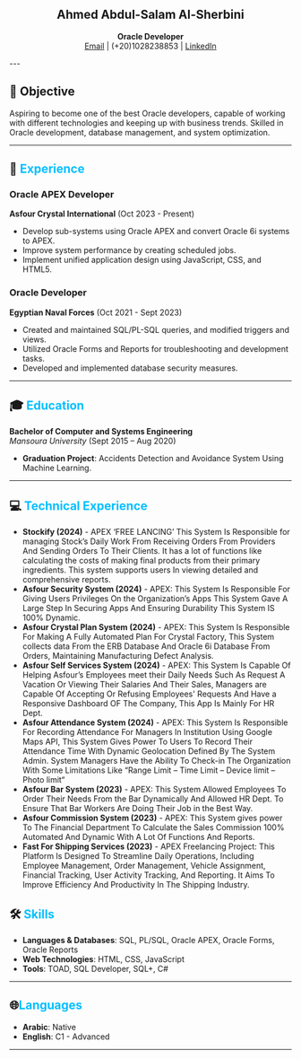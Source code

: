 <div align="center">
  
## Ahmed Abdul-Salam Al-Sherbini
**Oracle Developer**  
[Email](mailto:Ahmedabdulsalam18@gmail.com) | (+20)1028238853 | [LinkedIn](http://www.linkedin.com/in/ahmedsherbini1)  

</div>
---

## 🎯 Objective
Aspiring to become one of the best Oracle developers, capable of working with different technologies and keeping up with business trends. Skilled in Oracle development, database management, and system optimization.

---

## 💼 <span style="color:deepskyblue">Experience</span>

### Oracle APEX Developer  
**Asfour Crystal International** (Oct 2023 - Present)  
- Develop sub-systems using Oracle APEX and convert Oracle 6i systems to APEX.
- Improve system performance by creating scheduled jobs.
- Implement unified application design using JavaScript, CSS, and HTML5.

### Oracle Developer  
**Egyptian Naval Forces** (Oct 2021 - Sept 2023)  
- Created and maintained SQL/PL-SQL queries, and modified triggers and views.
- Utilized Oracle Forms and Reports for troubleshooting and development tasks.
- Developed and implemented database security measures.

---

## 🎓 <span style="color:deepskyblue">Education</span>
**Bachelor of Computer and Systems Engineering**  
*Mansoura University* (Sept 2015 – Aug 2020)  
- **Graduation Project**: Accidents Detection and Avoidance System Using Machine Learning.

---

## 💻 <span style="color:deepskyblue">Technical Experience</span>

- **Stockify (2024)** - APEX ‘FREE LANCING’ This System Is Responsible for managing Stock’s Daily Work From Receiving Orders From Providers And Sending Orders To Their Clients. It has a lot of functions like calculating the costs of making final products from their primary ingredients. This system supports users In viewing detailed and comprehensive reports.
- **Asfour Security System (2024)** - APEX: This System Is Responsible For Giving Users Privileges On the Organization’s Apps This System Gave A Large Step In Securing Apps And Ensuring Durability This System IS 100% Dynamic.  
- **Asfour Crystal Plan System (2024)** - APEX: This System Is Responsible For Making A Fully Automated Plan For Crystal Factory, This System collects data From the ERB Database And Oracle 6i Database From Orders, Maintaining Manufacturing Defect Analysis.
- **Asfour Self Services System (2024)** - APEX: This System Is Capable Of Helping Asfour’s Employees meet their Daily Needs Such As Request A Vacation Or Viewing Their Salaries And Their Sales, Managers are Capable Of Accepting Or Refusing Employees' Requests And Have a Responsive Dashboard OF The Company, This App Is Mainly For HR Dept.
- **Asfour Attendance System (2024)** - APEX: This System Is Responsible For Recording Attendance For Managers In Institution Using Google Maps API, This System Gives Power To Users To Record Their Attendance Time With Dynamic Geolocation Defined By The System Admin. System Managers Have the Ability To Check-in The Organization With Some Limitations Like “Range Limit – Time Limit – Device limit – Photo limit“
- **Asfour Bar System (2023)** - APEX: This System Allowed Employees To Order Their Needs From the Bar Dynamically And Allowed HR Dept. To Ensure That Bar Workers Are Doing Their Job in the Best Way. 
- **Asfour Commission System (2023)** - APEX: This System gives power To The Financial Department To Calculate the Sales Commission 100% Automated And Dynamic With A Lot Of Functions And Reports.
- **Fast For Shipping Services (2023)** - APEX Freelancing Project: This Platform Is Designed To Streamline Daily Operations, Including Employee Management, Order Management, Vehicle Assignment, Financial Tracking, User Activity Tracking, And Reporting. It Aims To Improve Efficiency And Productivity In The Shipping Industry. 


## 🛠 <span style="color:deepskyblue">Skills</span>
- **Languages & Databases**: SQL, PL/SQL, Oracle APEX, Oracle Forms, Oracle Reports  
- **Web Technologies**: HTML, CSS, JavaScript  
- **Tools**: TOAD, SQL Developer, SQL+, C#  

---

## 🌐<span style="color:deepskyblue">Languages</span>
- **Arabic**: Native  
- **English**: C1 - Advanced  

---
